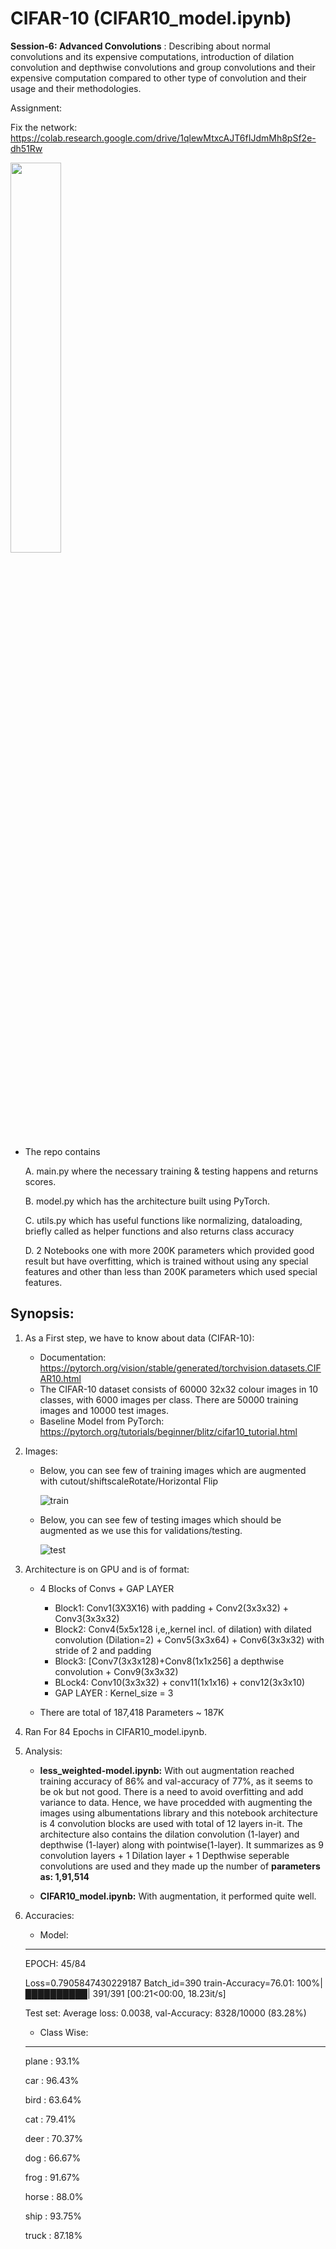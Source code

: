  # CIFAR-10 (CIFAR10_model.ipynb)
                                                        
                                                        
                                                        
                                                  
  **Session-6: Advanced Convolutions** : Describing about normal convolutions and its expensive computations, introduction of dilation convolution and depthwise convolutions and group convolutions and their expensive computation compared to other type of convolution and their usage and their methodologies.
                         
                                                      

Assignment: 

Fix the network: https://colab.research.google.com/drive/1qlewMtxcAJT6fIJdmMh8pSf2e-dh51Rw

   <img src="https://user-images.githubusercontent.com/60026221/217057292-3ec2cb8a-79f4-4494-ab39-33c8d1116037.JPG" width=40% height=40%>


* The repo contains 

   A. main.py where the necessary training & testing happens and returns scores.
   
   B. model.py which has the architecture built using PyTorch.
   
   C. utils.py which has useful functions like normalizing, dataloading, briefly called as helper functions and also returns class accuracy
   
   D. 2 Notebooks one with more 200K parameters which provided good result but have overfitting, which is trained without using any special features and other than less than 200K parameters which used special features.
   
Synopsis:
-----------------

1. As a First step, we have to know about data (CIFAR-10):
      
     * Documentation:  https://pytorch.org/vision/stable/generated/torchvision.datasets.CIFAR10.html
     * The CIFAR-10 dataset consists of 60000 32x32 colour images in 10 classes, with 6000 images per class. There are 50000 training images and 10000 test images.
     * Baseline Model from PyTorch: https://pytorch.org/tutorials/beginner/blitz/cifar10_tutorial.html
    

2. Images:

     * Below, you can see few of training images which are augmented with cutout/shiftscaleRotate/Horizontal Flip

       ![train](https://user-images.githubusercontent.com/60026221/217634262-a1666ba4-d650-4b5b-a5cb-71adb7aaea40.png)

     * Below, you can see few of testing images which should be augmented as we use this for validations/testing.

       ![test](https://user-images.githubusercontent.com/60026221/217634284-1ce4c361-8fc9-45b8-8930-2fb6dc2ffad2.png)

3. Architecture is on GPU and is of format: 
   
    * 4 Blocks of Convs + GAP LAYER
       
       * Block1: Conv1(3X3X16) with padding + Conv2(3x3x32) + Conv3(3x3x32) 
       * Block2: Conv4(5x5x128 i,e,,kernel incl. of dilation) with dilated convolution (Dilation=2) + Conv5(3x3x64) + Conv6(3x3x32) with stride of 2 and padding
       * Block3: [Conv7(3x3x128)+Conv8(1x1x256] a depthwise convolution + Conv9(3x3x32) 
       * BLock4: Conv10(3x3x32) + conv11(1x1x16) + conv12(3x3x10) 
       * GAP LAYER : Kernel_size = 3
       
    * There are total of 187,418 Parameters ~ 187K 
    
4. Ran For 84 Epochs in CIFAR10_model.ipynb.

6. Analysis: 

    * **less_weighted-model.ipynb:** With out augmentation reached training accuracy of 86% and val-accuracy of 77%, as it seems to be ok but not good. There is a need to avoid overfitting and add variance to data. Hence, we have procedded with augmenting the images using albumentations library and this notebook architecture is  4 convolution blocks are used with total of 12 layers in-it. The architecture also contains the dilation convolution (1-layer) and depthwise (1-layer) along with pointwise(1-layer). It summarizes as 9 convolution layers + 1 Dilation layer + 1 Depthwise seperable convolutions are used and they made up the number of **parameters as: 1,91,514**
     
    * **CIFAR10_model.ipynb:** With augmentation, it performed quite well. 
    
7. Accuracies: 
   
    * Model:
    ---------
    
      EPOCH: 45/84

      Loss=0.7905847430229187 Batch_id=390 train-Accuracy=76.01: 100%|██████████| 391/391 [00:21<00:00, 18.23it/s]

      Test set: Average loss: 0.0038, val-Accuracy: 8328/10000 (83.28%)
 
    
    * Class Wise: 
    -------------
    
      plane : 93.1%
      
      car : 96.43%
      
      bird : 63.64%
      
      cat : 79.41%
      
      deer : 70.37%
      
      dog : 66.67% 
      
      frog : 91.67% 
      
      horse : 88.0%
      
      ship : 93.75% 
      
      truck : 87.18% 
    










